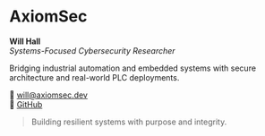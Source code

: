# AxiomSec

**Will Hall**  
*Systems-Focused Cybersecurity Researcher*

Bridging industrial automation and embedded systems with secure architecture and real-world PLC deployments.

📧 [will@axiomsec.dev](mailto:will@axiomsec.dev)  
🔗 [GitHub](https://github.com/tank208)

> Building resilient systems with purpose and integrity.
